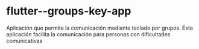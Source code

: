# flutter--groups-key-app
Aplicación que permite la comunicación mediante teclado por grupos. Esta aplicación facilita la comunicación para personas con dificultades comunicativas
